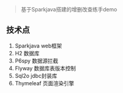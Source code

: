 > 基于Sparkjava搭建的增删改查练手demo

## 技术点
1. Sparkjava    web框架
2. H2   数据库
3. P6spy    数据源拦截
4. Flyway   数据库表版本控制
5. Sql2o    jdbc封装库
6. Thymeleaf    页面渲染引擎